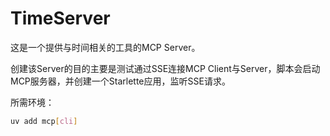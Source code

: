# TimeServer

这是一个提供与时间相关的工具的MCP Server。

创建该Server的目的主要是测试通过SSE连接MCP Client与Server，脚本会启动MCP服务器，并创建一个Starlette应用，监听SSE请求。

所需环境：

```bash
uv add mcp[cli]
```
